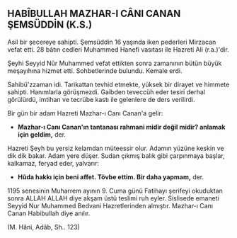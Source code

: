 ## HABÎBULLAH MAZHAR-I CÂNI CANAN ŞEMSÜDDİN (K.S.)

Asil bir şecereye sahipti. Şemsüddin 16 yaşında iken pederleri Mirzacan vefat etti. 28 bâtın cedleri Muhammed Hanefi vasıtası ile Hazreti Ali (r.a.)'dir.

Şeyhi Seyyid Nûr Muhammed vefat ettikten sonra zamanının bütün büyük meşayıhına hizmet etti. Soh­betlerinde bulundu. Kemale erdi.

Sahibü'zzaman idi. Tarikattan tevhid etmekte, yük­sek bir dirayet ve himmete sahipti. Hanımlarla görüşmezdi. Gaibden teveccüh eder tesiri derhal görülürdü, imtihan ve tecrübe kastı ile gelenlere de ders verilirdi.

Bir gün bir adam Hazreti Mazhar-ı Canı Canan'a ge­lir:

- **Mazhar-ı Canı Canan'ın tantanası rahmani midir değil midir? anlamak için geldim,** der.

Hazreti Şeyh bu yersiz kelamdan müteessir olur. Adamın yüzüne keskin ve dik dik bakar. Adam yere düşer. Sudan çıkmış balık gibi çarpınmaya başlar, kal­kamaz, feryad eder, yalvarır:

- **Hûda hakkı için beni affet. Tövbe ettim. Bir daha yapmam,** der.

1195 senesinin Muharrem ayının 9. Cuma günü Fati­hayı şerifeyi okuduktan sonra ALLAH ALLAH diye akşam üstü teslimi ruh eyler. Sislisede emaneti Seyyid Nur Muhammed Bedvani Hazretlerinden almıştır. Mazhar-ı Canı Canan Habibullah diye anılır.

(M. Hâni, Adâb, Sh.. 123)
